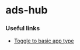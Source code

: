 # ads-hub


### Useful links

* [Toggle to basic app type](https://developers.facebook.com/docs/marketing-api/access/#basic_application)
